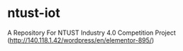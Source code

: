 # ntust-iot
A Repository For NTUST Industry 4.0 Competition Project (http://140.118.1.42/wordpress/en/elementor-895/)
